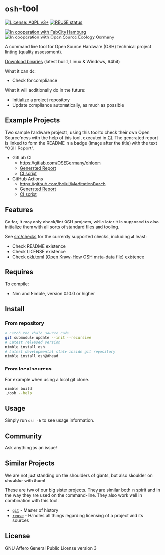 <!--
SPDX-FileCopyrightText: 2021 Robin Vobruba <hoijui.quaero@gmail.com>

SPDX-License-Identifier: CC0-1.0
-->

# `osh`-tool

[![License: AGPL v3+](
    https://img.shields.io/badge/License-AGPL%20v3+-blue.svg)](
    https://www.gnu.org/licenses/agpl-3.0)
[![REUSE status](
    https://api.reuse.software/badge/gitlab.com/OSEGermany/osh-tool)](
    https://api.reuse.software/info/gitlab.com/OSEGermany/osh-tool)

[![In cooperation with FabCity Hamburg](
    https://custom-icon-badges.demolab.com/badge/-FCHH-dddddd.svg?logo=fc_logo)](
    https://fabcity.hamburg)
[![In cooperation with Open Source Ecology Germany](
    https://custom-icon-badges.demolab.com/badge/-OSEG-555555.svg?logo=oseg_logo)](
    https://opensourceecology.de)

A command line tool for Open Source Hardware (OSH)
technical project linting (quality assessment).

[Download binaries](https://osegermany.gitlab.io/osh-tool/)
(latest build, Linux & Windows, 64bit)

What it can do:

* Check for compliance

What it will additionally do in the future:

* Initialize a project repository
* Update compliance automatically, as much as possible

## Example Projects

Two sample hardware projects,
using this tool to check their own Open Source'ness
with the help of this tool,
executed in [CI](https://en.wikipedia.org/wiki/Continuous_integration).
The generated report is linked to form the README in a badge
(image after the title) with the text "OSH Report".

* GitLab CI
  * <https://gitlab.com/OSEGermany/ohloom>
  * [Generated Report](https://osegermany.gitlab.io/ohloom/osh-report.html)
  * [CI script](https://gitlab.com/OSEGermany/ohloom/-/blob/master/.gitlab-ci.yml)
* GitHub Actions
  * <https://github.com/hoijui/MeditationBench>
  * [Generated Report](https://hoijui.github.io/MeditationBench/osh-report.html)
  * [CI script](https://github.com/hoijui/MeditationBench/blob/master/.github/workflows/check.yml)

## Features

So far, It may only check/lint OSH projects,
while later it is supposed to also initialize them
with all sorts of standard files and tooling.

See [src/checks](src/checks) for the currently supported checks,
including at least:

* Check README existence
* Check LICENSE existence
* Check [okh.toml](https://github.com/OPEN-NEXT/OKH-LOSH/blob/master/OKH-LOSH.ttl)
  ([Open Know-How](https://openknowhow.org) OSH meta-data file) existence

## Requires

To compile:

* Nim and Nimble, version 0.10.0 or higher

## Install

### From repository

```sh
# Fetch the whole source code
git submodule update --init --recursive
# Latest released version
nimble install osh
# Latest developmental state inside git repository
nimble install osh@#head
```

### From local sources

For example when using a local git clone.

```sh
nimble build
./osh --help
```

## Usage

Simply run `osh -h` to see usage information.

## Community

Ask anything as an issue!

## Similar Projects

We are not just standing on the shoulders of giants,
but also shoulder on shoulder with them!

These are two of our big sister projects.
They are similar both in spirit
and in the way they are used on the command-line.
They also work well in combination with this tool.

* [`git`](https://git-scm.com/) -
  Master of history
* [`reuse`](https://git.fsfe.org/reuse/tool) -
  Handles all things regarding licensing of a project and its sources

## License

GNU Affero General Public License version 3
